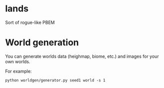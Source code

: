 lands
=====

Sort of rogue-like PBEM

World generation
================

You can generate worlds data (heighmap, biome, etc.) and images for your own worlds.

For example:

    python worldgen/generator.py seed1 world -s 1
